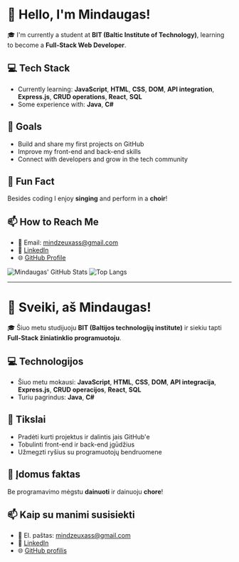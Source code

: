 # 👋 Hello, I'm Mindaugas!

🎓 I'm currently a student at **BIT (Baltic Institute of Technology)**, learning to become a **Full-Stack Web Developer**.

## 💻 Tech Stack
- Currently learning: **JavaScript**, **HTML**, **CSS**, **DOM**, **API integration**, **Express.js**, **CRUD operations**, **React**, **SQL**
- Some experience with: **Java**, **C#**

## 🎯 Goals
- Build and share my first projects on GitHub
- Improve my front-end and back-end skills
- Connect with developers and grow in the tech community

## 🎵 Fun Fact
Besides coding I enjoy **singing** and perform in a **choir**!

## 📫 How to Reach Me
- 📧 Email: [mindzeuxass@gmail.com](mailto:mindzeuxass@gmail.com)
- 💼 [LinkedIn](https://www.linkedin.com/in/mindaugas-samsonas/)
- 🌐 [GitHub Profile](https://github.com/Mindzeuxas)

![Mindaugas' GitHub Stats](https://github-readme-stats.vercel.app/api?username=Mindzeuxas&show_icons=true&theme=radical)
![Top Langs](https://github-readme-stats.vercel.app/api/top-langs/?username=Mindzeuxas&layout=compact&theme=radical)

---

# 👋 Sveiki, aš Mindaugas!

🎓 Šiuo metu studijuoju **BIT (Baltijos technologijų institute)** ir siekiu tapti **Full-Stack žiniatinklio programuotoju**.

## 💻 Technologijos
- Šiuo metu mokausi: **JavaScript**, **HTML**, **CSS**, **DOM**, **API integracija**, **Express.js**, **CRUD operacijos**, **React**, **SQL**
- Turiu pagrindus: **Java**, **C#**

## 🎯 Tikslai
- Pradėti kurti projektus ir dalintis jais GitHub'e
- Tobulinti front-end ir back-end įgūdžius
- Užmegzti ryšius su programuotojų bendruomene

## 🎵 Įdomus faktas
Be programavimo mėgstu **dainuoti** ir dainuoju **chore**!

## 📫 Kaip su manimi susisiekti
- 📧 El. paštas: [mindzeuxass@gmail.com](mailto:mindzeuxass@gmail.com)
- 💼 [LinkedIn](https://www.linkedin.com/in/mindaugas-samsonas/)
- 🌐 [GitHub profilis](https://github.com/Mindzeuxas)
